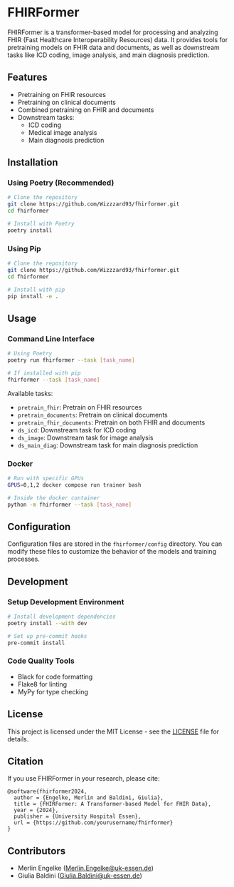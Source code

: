 # FHIRFormer

FHIRFormer is a transformer-based model for processing and analyzing FHIR (Fast Healthcare Interoperability Resources) data. It provides tools for pretraining models on FHIR data and documents, as well as downstream tasks like ICD coding, image analysis, and main diagnosis prediction.

## Features

- Pretraining on FHIR resources
- Pretraining on clinical documents
- Combined pretraining on FHIR and documents
- Downstream tasks:
  - ICD coding
  - Medical image analysis
  - Main diagnosis prediction

## Installation

### Using Poetry (Recommended)

```bash
# Clone the repository
git clone https://github.com/Wizzzard93/fhirformer.git
cd fhirformer

# Install with Poetry
poetry install
```

### Using Pip

```bash
# Clone the repository
git clone https://github.com/Wizzzard93/fhirformer.git
cd fhirformer

# Install with pip
pip install -e .
```

## Usage

### Command Line Interface

```bash
# Using Poetry
poetry run fhirformer --task [task_name]

# If installed with pip
fhirformer --task [task_name]
```

Available tasks:
- `pretrain_fhir`: Pretrain on FHIR resources
- `pretrain_documents`: Pretrain on clinical documents
- `pretrain_fhir_documents`: Pretrain on both FHIR and documents
- `ds_icd`: Downstream task for ICD coding
- `ds_image`: Downstream task for image analysis
- `ds_main_diag`: Downstream task for main diagnosis prediction

### Docker

```bash
# Run with specific GPUs
GPUS=0,1,2 docker compose run trainer bash

# Inside the docker container
python -m fhirformer --task [task_name]
```

## Configuration

Configuration files are stored in the `fhirformer/config` directory. You can modify these files to customize the behavior of the models and training processes.

## Development

### Setup Development Environment

```bash
# Install development dependencies
poetry install --with dev

# Set up pre-commit hooks
pre-commit install
```

### Code Quality Tools

- Black for code formatting
- Flake8 for linting
- MyPy for type checking

## License

This project is licensed under the MIT License - see the [LICENSE](LICENSE) file for details.

## Citation

If you use FHIRFormer in your research, please cite:

```
@software{fhirformer2024,
  author = {Engelke, Merlin and Baldini, Giulia},
  title = {FHIRFormer: A Transformer-based Model for FHIR Data},
  year = {2024},
  publisher = {University Hospital Essen},
  url = {https://github.com/yourusername/fhirformer}
}
```

## Contributors

- Merlin Engelke (Merlin.Engelke@uk-essen.de)
- Giulia Baldini (Giulia.Baldini@uk-essen.de)
